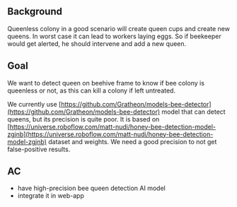 ## Background

Queenless colony in a good scenario will create queen cups and create new queens. In worst case it can lead to workers laying eggs. So if beekeeper would get alerted, he should intervene and add a new queen.

## Goal

We want to detect queen on beehive frame to know if bee colony is queenless or not, as this can kill a colony if left untreated.

We currently use [https://github.com/Gratheon/models-bee-detector](https://github.com/Gratheon/models-bee-detector) model that can detect queens, but its precision is quite poor. It is based on [https://universe.roboflow.com/matt-nudi/honey-bee-detection-model-zgjnb](https://universe.roboflow.com/matt-nudi/honey-bee-detection-model-zgjnb) dataset and weights. We need a good precision to not get false-positive results.

## AC

- have high-precision bee queen detection AI model
- integrate it in web-app